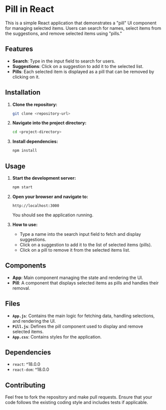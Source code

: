 # Pill in React

This is a simple React application that demonstrates a "pill" UI component for managing selected items. Users can search for names, select items from the suggestions, and remove selected items using "pills."

## Features

- **Search**: Type in the input field to search for users.
- **Suggestions**: Click on a suggestion to add it to the selected list.
- **Pills**: Each selected item is displayed as a pill that can be removed by clicking on it.

## Installation

1. **Clone the repository:**

    ```bash
    git clone <repository-url>
    ```

2. **Navigate into the project directory:**

    ```bash
    cd <project-directory>
    ```

3. **Install dependencies:**

    ```bash
    npm install
    ```

## Usage

1. **Start the development server:**

    ```bash
    npm start
    ```

2. **Open your browser and navigate to:**

    ```
    http://localhost:3000
    ```

    You should see the application running. 

3. **How to use:**
   - Type a name into the search input field to fetch and display suggestions.
   - Click on a suggestion to add it to the list of selected items (pills).
   - Click on a pill to remove it from the selected items list.

## Components

- **App**: Main component managing the state and rendering the UI.
- **Pill**: A component that displays selected items as pills and handles their removal.

## Files

- **`App.js`**: Contains the main logic for fetching data, handling selections, and rendering the UI.
- **`Pill.js`**: Defines the pill component used to display and remove selected items.
- **`App.css`**: Contains styles for the application.

## Dependencies

- `react`: ^18.0.0
- `react-dom`: ^18.0.0

## Contributing

Feel free to fork the repository and make pull requests. Ensure that your code follows the existing coding style and includes tests if applicable.

